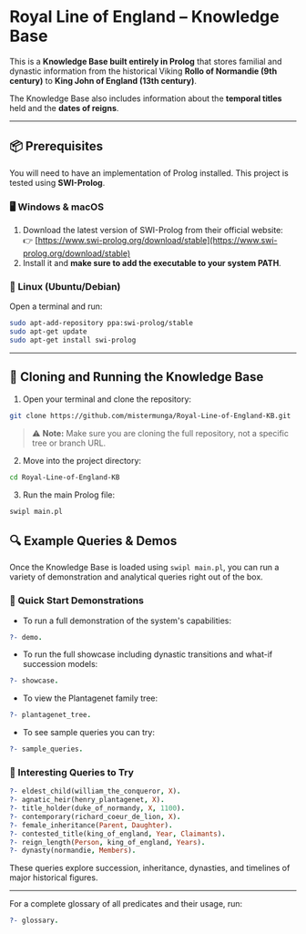 # Royal Line of England – Knowledge Base

This is a **Knowledge Base built entirely in Prolog** that stores familial and dynastic information from the historical Viking **Rollo of Normandie (9th century)** to **King John of England (13th century)**.

The Knowledge Base also includes information about the **temporal titles** held and the **dates of reigns**.

---

## 📦 Prerequisites

You will need to have an implementation of Prolog installed. This project is tested using **SWI-Prolog**.

### 🖥️ Windows & macOS

1. Download the latest version of SWI-Prolog from their official website:  
   👉 [https://www.swi-prolog.org/download/stable](https://www.swi-prolog.org/download/stable)
2. Install it and **make sure to add the executable to your system PATH**.

### 🐧 Linux (Ubuntu/Debian)

Open a terminal and run:

```bash
sudo apt-add-repository ppa:swi-prolog/stable
sudo apt-get update
sudo apt-get install swi-prolog
````

---

## 🚀 Cloning and Running the Knowledge Base

1. Open your terminal and clone the repository:

```bash
git clone https://github.com/mistermunga/Royal-Line-of-England-KB.git
```

> ⚠️ **Note:** Make sure you are cloning the full repository, not a specific tree or branch URL.

2. Move into the project directory:

```bash
cd Royal-Line-of-England-KB
```

3. Run the main Prolog file:

```bash
swipl main.pl
```

## 🔍 Example Queries & Demos

Once the Knowledge Base is loaded using `swipl main.pl`, you can run a variety of demonstration and analytical queries right out of the box.

### 🚀 Quick Start Demonstrations

- To run a full demonstration of the system's capabilities:

```prolog
?- demo.
````

* To run the full showcase including dynastic transitions and what-if succession models:

```prolog
?- showcase.
```

* To view the Plantagenet family tree:

```prolog
?- plantagenet_tree.
```

* To see sample queries you can try:

```prolog
?- sample_queries.
```

### 🧠 Interesting Queries to Try

```prolog
?- eldest_child(william_the_conqueror, X).
?- agnatic_heir(henry_plantagenet, X).
?- title_holder(duke_of_normandy, X, 1100).
?- contemporary(richard_coeur_de_lion, X).
?- female_inheritance(Parent, Daughter).
?- contested_title(king_of_england, Year, Claimants).
?- reign_length(Person, king_of_england, Years).
?- dynasty(normandie, Members).
```

These queries explore succession, inheritance, dynasties, and timelines of major historical figures.

---

For a complete glossary of all predicates and their usage, run:

```prolog
?- glossary.
```


